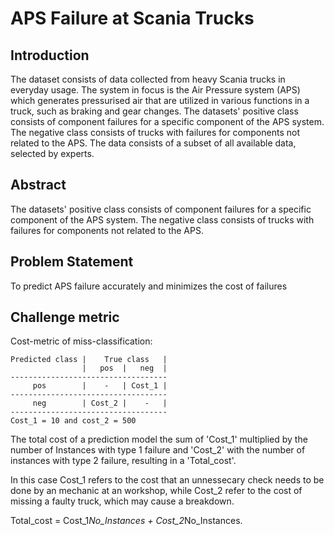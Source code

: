 # APS Failure at Scania Trucks
## Introduction
The dataset consists of data collected from heavy Scania
trucks in everyday usage. The system in focus is the
Air Pressure system (APS) which generates pressurised
air that are utilized in various functions in a truck,
such as braking and gear changes. The datasets'
positive class consists of component failures
for a specific component of the APS system.
The negative class consists of trucks with failures
for components not related to the APS. The data consists
of a subset of all available data, selected by experts.

## Abstract 
The datasets' positive class consists of component failures for a specific component of the APS system. 
The negative class consists of trucks with failures for components not related to the APS.

## Problem Statement
To predict APS failure accurately and minimizes the cost of failures

## Challenge metric

Cost-metric of miss-classification:
```
Predicted class |    True class   |
                |   pos  |   neg  |
-----------------------------------
     pos        |    -   | Cost_1 |
-----------------------------------
     neg        | Cost_2 |    -   |
-----------------------------------
Cost_1 = 10 and cost_2 = 500
```
The total cost of a prediction model the sum of 'Cost_1'
multiplied by the number of Instances with type 1 failure
and 'Cost_2' with the number of instances with type 2 failure,
resulting in a 'Total_cost'.

In this case Cost_1 refers to the cost that an unnessecary
check needs to be done by an mechanic at an workshop, while
Cost_2 refer to the cost of missing a faulty truck,
which may cause a breakdown.

Total_cost = Cost_1*No_Instances + Cost_2*No_Instances.
